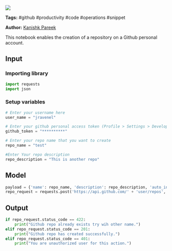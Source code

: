 <a href="https://app.naas.ai/user-redirect/naas/downloader?url=https://raw.githubusercontent.com/jupyter-naas/awesome-notebooks/master/GitHub/GitHub_Create_repository_on_personal_account.ipynb" target="_parent"><img src="https://naasai-public.s3.eu-west-3.amazonaws.com/open_in_naas.svg"/></a>

**Tags:** #github #productivity #code #operations #snippet

**Author:** [Kanishk Pareek](https://in.linkedin.com/in/kanishkpareek/)

This notebook enables the creation of a repository on a Github personal account.

## Input

### Importing library


```python
import requests
import json
```

### Setup variables


```python
# Enter your username here
user_name = "jravenel"

# Enter your github personal access token (Profile > Settings > Developpers settings > Personal access tokens)
github_token = "**********"

# Enter your repo name that you want to create
repo_name = "test"

#Enter Your repo description
repo_description = "This is another repo"
```

## Model


```python
payload = {'name': repo_name, 'description': repo_description, 'auto_init': 'true'}
repo_request = requests.post('https://api.github.com/' + 'user/repos', auth=(user_name,github_token), data=json.dumps(payload))
```

## Output


```python
if repo_request.status_code == 422:
    print("Github repo already exists try wih other name.")
elif repo_request.status_code == 201:
    print("Github repo has created successfully.")
elif repo_request.status_code == 401:
    print("You are unauthorized user for this action.") 
```
